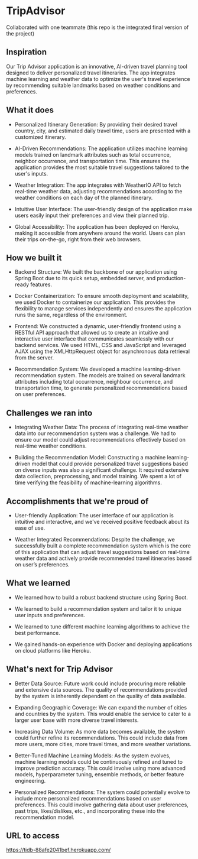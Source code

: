 # TripAdvisor
Collaborated with one teammate (this repo is the integrated final version of the project)


## Inspiration
Our Trip Advisor application is an innovative, AI-driven travel planning tool designed to deliver personalized travel itineraries. The app integrates machine learning and weather data to optimize the user's travel experience by recommending suitable landmarks based on weather conditions and preferences.

## What it does
- Personalized Itinerary Generation: By providing their desired travel country, city, and estimated daily travel time, users are presented with a customized itinerary. 

- AI-Driven Recommendations: The application utilizes machine learning models trained on landmark attributes such as total occurrence, neighbor occurrence, and transportation time. This ensures the application provides the most suitable travel suggestions tailored to the user's inputs.

- Weather Integration: The app integrates with WeatherIO API to fetch real-time weather data, adjusting recommendations according to the weather conditions on each day of the planned itinerary.

- Intuitive User Interface: The user-friendly design of the application make users easily input their preferences and view their planned trip.

- Global Accessibility: The application has been deployed on Heroku, making it accessible from anywhere around the world. Users can plan their trips on-the-go, right from their web browsers.

## How we built it
- Backend Structure: We built the backbone of our application using Spring Boot due to its quick setup, embedded server, and production-ready features.

- Docker Containerization: To ensure smooth deployment and scalability, we used Docker to containerize our application. This provides the flexibility to manage services independently and ensures the application runs the same, regardless of the environment.

- Frontend: We constructed a dynamic, user-friendly frontend using a RESTful API approach that allowed us to create an intuitive and interactive user interface that communicates seamlessly with our backend services. We used HTML, CSS and JavaScript and leveraged AJAX using the XMLHttpRequest object for asynchronous data retrieval from the server.

- Recommendation System: We developed a machine learning-driven recommendation system. The models are trained on several landmark attributes including total occurrence, neighbour occurrence, and transportation time, to generate personalized recommendations based on user preferences.

## Challenges we ran into
- Integrating Weather Data: The process of integrating real-time weather data into our recommendation system was a challenge. We had to ensure our model could adjust recommendations effectively based on real-time weather conditions.

- Building the Recommendation Model: Constructing a machine learning-driven model that could provide personalized travel suggestions based on diverse inputs was also a significant challenge. It required extensive data collection, preprocessing, and model training. We spent a lot of time verifying the feasibility of machine-learning algorithms.

## Accomplishments that we're proud of
- User-friendly Application: The user interface of our application is intuitive and interactive, and we've received positive feedback about its ease of use.

- Weather Integrated Recommendations: Despite the challenge, we successfully built a complete recommendation system which is the core of this application that can adjust travel suggestions based on real-time weather data and actively provide recommended travel itineraries based on user’s preferences.

## What we learned
- We learned how to build a robust backend structure using Spring Boot.

- We learned to build a recommendation system and tailor it to unique user inputs and preferences.

- We learned to tune different machine learning algorithms to achieve the best performance.

- We gained hands-on experience with Docker and deploying applications on cloud platforms like Heroku.

## What's next for Trip Advisor
- Better Data Source: Future work could include procuring more reliable and extensive data sources. The quality of recommendations provided by the system is inherently dependent on the quality of data available.

- Expanding Geographic Coverage: We can expand the number of cities and countries by the system. This would enable the service to cater to a larger user base with more diverse travel interests.

- Increasing Data Volume: As more data becomes available, the system could further refine its recommendations. This could include data from more users, more cities, more travel times, and more weather variations.

- Better-Tuned Machine Learning Models: As the system evolves, machine learning models could be continuously refined and tuned to improve prediction accuracy. This could involve using more advanced models, hyperparameter tuning, ensemble methods, or better feature engineering.

- Personalized Recommendations: The system could potentially evolve to include more personalized recommendations based on user preferences. This could involve gathering data about user preferences, past trips, likes/dislikes, etc., and incorporating these into the recommendation model.



## URL to access
https://tidb-88afe2041bef.herokuapp.com/
